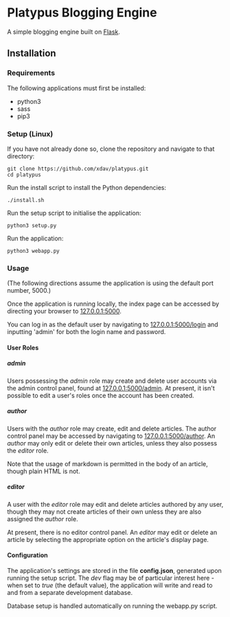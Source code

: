 # Platypus Blogging Engine

A simple blogging engine built on [Flask](http://flask.pocoo.org/).

## Installation

### Requirements

The following applications must first be installed:
- python3
- sass
- pip3

### Setup (Linux)

If you have not already done so, clone the repository and navigate to that
directory:
```
git clone https://github.com/xdav/platypus.git
cd platypus
```

Run the install script to install the Python dependencies:
```
./install.sh
```

Run the setup script to initialise the application:
```
python3 setup.py
```

Run the application:
```
python3 webapp.py
```

### Usage

(The following directions assume the application is using the default port
number, 5000.)

Once the application is running locally, the index page can be accessed by
directing your browser to [127.0.0.1:5000](http://127.0.0.1:5000).

You can log in as the default user by navigating to
[127.0.0.1:5000/login](http://127.0.0.1:5000/login) and inputting 'admin' for
both the login name and password.

#### User Roles

##### admin

Users possessing the *admin* role may create and delete user accounts via the
admin control panel, found at
[127.0.0.1:5000/admin](http://127.0.0.1:5000/admin). At
present, it isn't possible to edit a user's roles once the account has been
created.

##### author

Users with the *author* role may create, edit and delete articles. The author
control panel may be accessed by navigating to
[127.0.0.1:5000/author](http://127.0.0.1:5000/author). An *author* may only edit
or delete their own articles, unless they also possess the *editor* role.

Note that the usage of markdown is permitted in the body of an article, though
plain HTML is not.

##### editor

A user with the *editor* role may edit and delete articles authored by any user,
though they may not create articles of their own unless they are also assigned
the *author* role.

At present, there is no editor control panel. An *editor* may edit or delete an
article by selecting the appropriate option on the article's display page.

#### Configuration

The application's settings are stored in the file **config.json**, generated
upon running the setup script. The *dev* flag may be of particular interest
here - when set to *true* (the default value), the application will write and
read to and from a separate development database.

Database setup is handled automatically on running the webapp.py script.